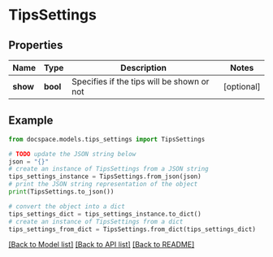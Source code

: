 # TipsSettings



## Properties

Name | Type | Description | Notes
------------ | ------------- | ------------- | -------------
**show** | **bool** | Specifies if the tips will be shown or not | [optional] 

## Example

```python
from docspace.models.tips_settings import TipsSettings

# TODO update the JSON string below
json = "{}"
# create an instance of TipsSettings from a JSON string
tips_settings_instance = TipsSettings.from_json(json)
# print the JSON string representation of the object
print(TipsSettings.to_json())

# convert the object into a dict
tips_settings_dict = tips_settings_instance.to_dict()
# create an instance of TipsSettings from a dict
tips_settings_from_dict = TipsSettings.from_dict(tips_settings_dict)
```
[[Back to Model list]](../README.md#documentation-for-models) [[Back to API list]](../README.md#documentation-for-api-endpoints) [[Back to README]](../README.md)


